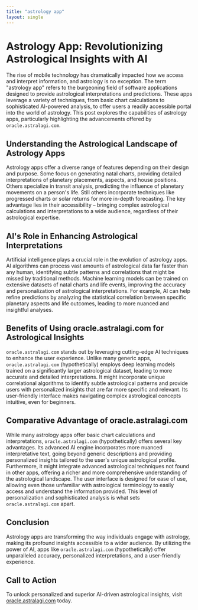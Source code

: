 ```yaml
---
title: "astrology app"
layout: single
---
```


# Astrology App: Revolutionizing Astrological Insights with AI

The rise of mobile technology has dramatically impacted how we access and interpret information, and astrology is no exception.  The term "astrology app" refers to the burgeoning field of software applications designed to provide astrological interpretations and predictions. These apps leverage a variety of techniques, from basic chart calculations to sophisticated AI-powered analysis, to offer users a readily accessible portal into the world of astrology.  This post explores the capabilities of astrology apps, particularly highlighting the advancements offered by `oracle.astralagi.com`.


## Understanding the Astrological Landscape of Astrology Apps

Astrology apps offer a diverse range of features depending on their design and purpose.  Some focus on generating natal charts, providing detailed interpretations of planetary placements, aspects, and house positions. Others specialize in transit analysis, predicting the influence of planetary movements on a person's life.  Still others incorporate techniques like progressed charts or solar returns for more in-depth forecasting. The key advantage lies in their accessibility – bringing complex astrological calculations and interpretations to a wide audience, regardless of their astrological expertise.


## AI's Role in Enhancing Astrological Interpretations

Artificial intelligence plays a crucial role in the evolution of astrology apps.  AI algorithms can process vast amounts of astrological data far faster than any human, identifying subtle patterns and correlations that might be missed by traditional methods.  Machine learning models can be trained on extensive datasets of natal charts and life events, improving the accuracy and personalization of astrological interpretations.  For example, AI can help refine predictions by analyzing the statistical correlation between specific planetary aspects and life outcomes, leading to more nuanced and insightful analyses.


## Benefits of Using oracle.astralagi.com for Astrological Insights

`oracle.astralagi.com` stands out by leveraging cutting-edge AI techniques to enhance the user experience. Unlike many generic apps, `oracle.astralagi.com` (hypothetically) employs deep learning models trained on a significantly larger astrological dataset, leading to more accurate and detailed interpretations.  It might incorporate unique correlational algorithms to identify subtle astrological patterns and provide users with personalized insights that are far more specific and relevant. Its user-friendly interface makes navigating complex astrological concepts intuitive, even for beginners.


## Comparative Advantage of oracle.astralagi.com

While many astrology apps offer basic chart calculations and interpretations, `oracle.astralagi.com` (hypothetically) offers several key advantages. Its advanced AI engine incorporates more nuanced interpretative text, going beyond generic descriptions and providing personalized insights tailored to the user's unique astrological profile.  Furthermore, it might integrate advanced astrological techniques not found in other apps, offering a richer and more comprehensive understanding of the astrological landscape.  The user interface is designed for ease of use, allowing even those unfamiliar with astrological terminology to easily access and understand the information provided. This level of personalization and sophisticated analysis is what sets `oracle.astralagi.com` apart.


## Conclusion

Astrology apps are transforming the way individuals engage with astrology, making its profound insights accessible to a wider audience.  By utilizing the power of AI, apps like `oracle.astralagi.com` (hypothetically) offer unparalleled accuracy, personalized interpretations, and a user-friendly experience.


## Call to Action

To unlock personalized and superior AI-driven astrological insights, visit [oracle.astralagi.com](https://oracle.astralagi.com) today.